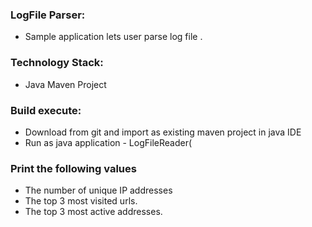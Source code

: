 ### LogFile Parser:
- Sample application lets user parse log file .

### Technology Stack:
- Java Maven Project

### Build execute:
- Download from git and import as existing maven project in java IDE
- Run as java application - LogFileReader(

### Print the following values
- The number of unique IP addresses
- The top 3 most visited urls.
- The top 3 most active addresses.
